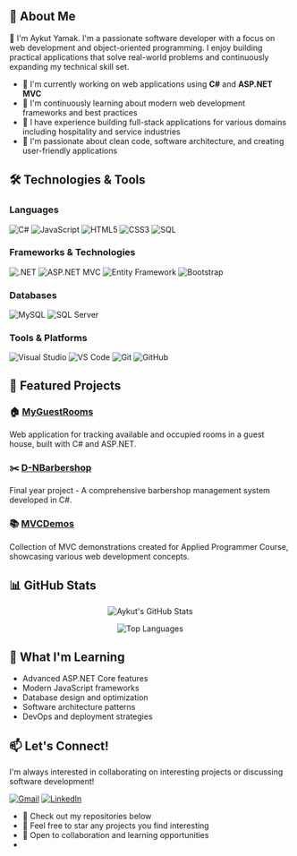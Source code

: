 ## 🚀 About Me

👋 I'm Aykut Yamak. I'm a passionate software developer with a focus on web development and object-oriented programming. I enjoy building practical applications that solve real-world problems and continuously expanding my technical skill set.
- 🔭 I'm currently working on web applications using **C#** and **ASP.NET MVC**
- 🌱 I'm continuously learning about modern web development frameworks and best practices
- 💼 I have experience building full-stack applications for various domains including hospitality and service industries
- 🎯 I'm passionate about clean code, software architecture, and creating user-friendly applications

## 🛠️ Technologies & Tools

### Languages
![C#](https://img.shields.io/badge/C%23-239120?style=for-the-badge&logo=c-sharp&logoColor=white)
![JavaScript](https://img.shields.io/badge/JavaScript-F7DF1E?style=for-the-badge&logo=javascript&logoColor=black)
![HTML5](https://img.shields.io/badge/HTML5-E34F26?style=for-the-badge&logo=html5&logoColor=white)
![CSS3](https://img.shields.io/badge/CSS3-1572B6?style=for-the-badge&logo=css3&logoColor=white)
![SQL](https://img.shields.io/badge/SQL-4479A1?style=for-the-badge&logo=mysql&logoColor=white)

### Frameworks & Technologies
![.NET](https://img.shields.io/badge/.NET-512BD4?style=for-the-badge&logo=dotnet&logoColor=white)
![ASP.NET MVC](https://img.shields.io/badge/ASP.NET%20MVC-512BD4?style=for-the-badge&logo=dotnet&logoColor=white)
![Entity Framework](https://img.shields.io/badge/Entity%20Framework-512BD4?style=for-the-badge&logo=dotnet&logoColor=white)
![Bootstrap](https://img.shields.io/badge/Bootstrap-7952B3?style=for-the-badge&logo=bootstrap&logoColor=white)

### Databases
![MySQL](https://img.shields.io/badge/MySQL-4479A1?style=for-the-badge&logo=mysql&logoColor=white)
![SQL Server](https://img.shields.io/badge/SQL%20Server-CC2927?style=for-the-badge&logo=microsoft-sql-server&logoColor=white)

### Tools & Platforms
![Visual Studio](https://img.shields.io/badge/Visual%20Studio-5C2D91?style=for-the-badge&logo=visual-studio&logoColor=white)
![VS Code](https://img.shields.io/badge/VS%20Code-007ACC?style=for-the-badge&logo=visual-studio-code&logoColor=white)
![Git](https://img.shields.io/badge/Git-F05032?style=for-the-badge&logo=git&logoColor=white)
![GitHub](https://img.shields.io/badge/GitHub-181717?style=for-the-badge&logo=github&logoColor=white)

## 🎯 Featured Projects

### 🏠 [MyGuestRooms](https://github.com/AykutYamak/MyGuestRooms)
Web application for tracking available and occupied rooms in a guest house, built with C# and ASP.NET.

### ✂️ [D-NBarbershop](https://github.com/AykutYamak/D-NBarbershop) 
Final year project - A comprehensive barbershop management system developed in C#.

### 📚 [MVCDemos](https://github.com/AykutYamak/MVCDemos)
Collection of MVC demonstrations created for Applied Programmer Course, showcasing various web development concepts.

## 📊 GitHub Stats

<div align="center">
  
![Aykut's GitHub Stats](https://github-readme-stats.vercel.app/api?username=AykutYamak&show_icons=true&theme=radical&hide_border=true&count_private=true)

![Top Languages](https://github-readme-stats.vercel.app/api/top-langs/?username=AykutYamak&layout=compact&theme=radical&hide_border=true)

</div>

## 🌟 What I'm Learning

- Advanced ASP.NET Core features
- Modern JavaScript frameworks
- Database design and optimization
- Software architecture patterns
- DevOps and deployment strategies

## 📫 Let's Connect!

I'm always interested in collaborating on interesting projects or discussing software development!

[![Gmail](https://img.shields.io/badge/Gmail-D14836?style=for-the-badge&logo=gmail&logoColor=white)](mailto:aykut2006yamak@gmail.com)
[![LinkedIn](https://img.shields.io/badge/LinkedIn-0077B5?style=for-the-badge&logo=linkedin&logoColor=white)](https://www.linkedin.com/in/aykut-yamak-6b7b2937b/)

- 💼 Check out my repositories below
- 🌟 Feel free to star any projects you find interesting
- 🤝 Open to collaboration and learning opportunities
- 
